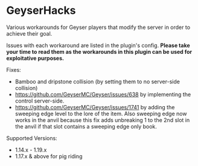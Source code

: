 # GeyserHacks
Various workarounds for Geyser players that modify the server in order to achieve their goal.

Issues with each workaround are listed in the plugin's config. **Please take your time to read them as the workarounds in this plugin can be used for exploitative purposes.**

Fixes:
- Bamboo and dripstone collision (by setting them to no server-side collision)
- https://github.com/GeyserMC/Geyser/issues/638 by implementing the control server-side.
- https://github.com/GeyserMC/Geyser/issues/1741 by adding the sweeping edge level to the lore of the item. Also sweeping edge now works in the anvil because this fix adds unbreaking 1 to the 2nd slot in the anvil if that slot contains a sweeping edge only book.

Supported Versions:
- 1.14.x - 1.19.x
- 1.17.x & above for pig riding
